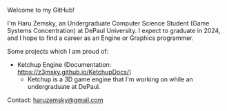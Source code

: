 <!---
hzemsky/hzemsky is a ✨ special ✨ repository because its `README.md` (this file) appears on your GitHub profile.
You can click the Preview link to take a look at your changes.
--->

Welcome to my GitHub!

I'm Haru Zemsky, an Undergraduate Computer Science Student (Game Systems Concentration) at DePaul University.
I expect to graduate in 2024, and I hope to find a career as an Engine or Graphics programmer.

Some projects which I am proud of:
- Ketchup Engine (Documentation: https://z3msky.github.io/KetchupDocs/)
  - Ketchup is a 3D game engine that I'm working on while an undergraduate at DePaul.

Contact: <haruzemsky@gmail.com>
